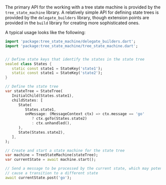 The primary API for the working with a tree state machine is provided by the `tree_state_machine` 
library. A relatively simple API for defining state trees is provided by the `delegate_builders` 
library, though extension points are provided in the `build` library for creating more sophisticated
ones.

A typical usage looks like the following:
```dart
import 'package:tree_state_machine/delegate_builders.dart';
import 'package:tree_state_machine/tree_state_machine.dart';


// Define state keys that identify the states in the state tree
sealed class States {
   static const state1 = StateKey('state1');
   static const state1 = StateKey('state2');
}

// Define the state tree
var stateTree = StateTree(
   InitialChild(States.state1), 
   childStates: [
      State(
         States.state1, 
         onMessage: (MessageContext ctx) => ctx.message == 'go'
            ? ctx.goTo(States.state2) 
            : ctx.unhandled(),
      ),
      State(States.state2),
   ],
);

// Create and start a state machine for the state tree
var machine = TreeStateMachine(stateTree);
var currentState = await machine.start();

// Send a message to be processed by the current state, which may potentially
// cause a transition to a different state
await currentState.post('go');

```
